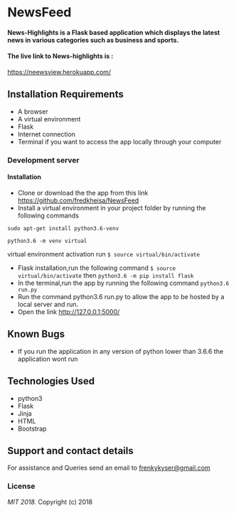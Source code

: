 # NewsFeed
#### News-Highlights is a Flask based application which displays the latest news in various categories such as business and sports.
#### The live link to News-highlights is :
https://neewsview.herokuapp.com/
## Installation Requirements
* A browser
* A virtual environment
* Flask
* Internet connection
* Terminal if you want to access the app locally through your computer
### Development server
####
#### Installation
* Clone or download the the app from this link https://github.com/fredkheisa/NewsFeed
* Install a virtual environment in your project folder by running the following commands 

```$
sudo apt-get install python3.6-venv
```

```$ 
python3.6 -m venv virtual
```

virtual environment activation run `$ source virtual/bin/activate`
* Flask installation,run the following command `$ source virtual/bin/activate` then `python3.6 -m pip install flask`
* In the terminal,run the app by running the following command `python3.6 run.py`
* Run the command python3.6 run.py to allow the app to be hosted by a local server and run.
* Open the link http://127.0.0.1:5000/
## Known Bugs
* If you run the application in any version of python lower than 3.6.6 the application wont run
## Technologies Used
* python3
* Flask
* Jinja
* HTML
* Bootstrap

## Support and contact details
For assistance and Queries send an email to frenkykyser@gmail.com

### License
*MIT 2018.*
Copyright (c) 2018